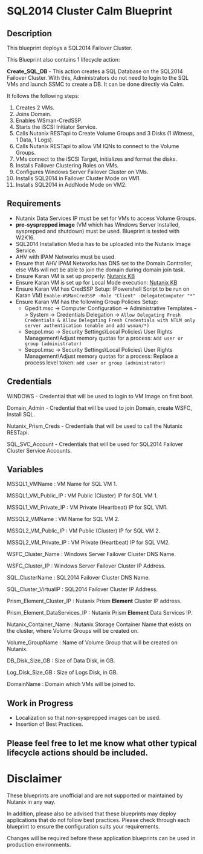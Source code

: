 # SQL2014 Cluster Calm Blueprint

## Description

This blueprint deploys a SQL2014 Failover Cluster. 

This Blueprint also contains 1 lifecycle action:

**Create_SQL_DB** - This action creates a SQL Database on the SQL2014 Failover Cluster. With this, Administrators do not need to login to the SQL VMs and launch SSMC to create a DB. It can be done directly via Calm.

It follows the following steps:
1. Creates 2 VMs.
2. Joins Domain.
3. Enables WSman-CredSSP.
4. Starts the iSCSI Initiator Service.
5. Calls Nutanix RESTapi to Create Volume Groups and 3 Disks (1 Witness, 1 Data, 1 Logs).
6. Calls Nutanix RESTapi to allow VM IQNs to connect to the Volume Groups.
7. VMs connect to the iSCSI Target, initializes and format the disks.
8. Installs Failover Clustering Roles on VMs.
9. Configures Windows Server Failover Cluster on VMs.
10. Installs SQL2014 in Failover Cluster Mode on VM1.
11. Installs SQL2014 in AddNode Mode on VM2.


## Requirements
- Nutanix Data Services IP must be set for VMs to access Volume Groups.
- **pre-sysprepped image** (VM which has Windows Server Installed, sysprepped and shutdown) must be used. Blueprint is tested with W2K16.
- SQL2014 Installation Media has to be uploaded into the Nutanix Image Service.
- AHV with IPAM Networks must be used.
- Ensure that AHV IPAM Networks has DNS set to the Domain Controller, else VMs will not be able to join the domain during domain join task.
- Ensure Karan VM is set up properly: [Nutanix KB](https://portal.nutanix.com/#/page/docs/details?targetId=Nutanix-Calm-Admin-Operations-Guide-v10:nuc-installing-karan-service-t.html)
- Ensure Karan VM is set up for Local Mode execution: [Nutanix KB](https://portal.nutanix.com/#/page/docs/details?targetId=Nutanix-Calm-Admin-Operations-Guide-v10:nuc-executing-karan-local-mode-t.html)
- Ensure Karan VM has CredSSP Setup: (Powershell Script to be run on Karan VM) `Enable-WSManCredSSP -Role "Client" -DelegateComputer "*"`
- Ensure Karan VM has the following Group Policies Setup: 
  - Gpedit.msc -> Computer Configuration -> Administrative Templates -> System -> Credentials Delegation -> `Allow Delegating Fresh Credentials & Allow Delegating Fresh Credentials with NTLM only server authentication (enable and add wsman/*)`
  - Secpol.msc -> Security Settings\Local Policies\ User Rights Management\Adjust memory quotas for a process: `Add user or group (administrator)`
  - Secpol.msc -> Security Settings\Local Policies\ User Rights Management\Adjust memory quotas for a process: Replace a process level token: `add user or group (administrator)`

## Credentials
WINDOWS - Credential that will be used to login to VM Image on first boot.

Domain_Admin - Credential that will be used to join Domain, create WSFC, Install SQL.

Nutanix_Prism_Creds - Credentials that will be used to call the Nutanix RESTapi.

SQL_SVC_Account - Credentials that will be used for SQL2014 Failover Cluster Service Accounts. 

## Variables

MSSQL1_VMName : VM Name for SQL VM 1.

MSSQL1_VM_Public_IP : VM Public (Cluster) IP for SQL VM 1.

MSSQL1_VM_Private_IP : VM Private (Heartbeat) IP for SQL VM1.

MSSQL2_VMName : VM Name for SQL VM 2.

MSSQL2_VM_Public_IP : VM Public (Cluster) IP for SQL VM 2.

MSSQL2_VM_Private_IP : VM Private (Heartbeat) IP for SQL VM2.

WSFC_Cluster_Name : Windows Server Failover Cluster DNS Name.

WSFC_Cluster_IP : Windows Server Failover Cluster IP Address.

SQL_ClusterName : SQL2014 Failover Cluster DNS Name.

SQL_Cluster_VirtualIP : SQL2014 Failover Cluster IP Address.

Prism_Element_Cluster_IP : Nutanix Prism **Element** Cluster IP address.

Prism_Element_DataServices_IP : Nutanix Prism **Element** Data Services IP.

Nutanix_Container_Name : Nutanix Storage Container Name that exists on the cluster, where Volume Groups will be created on.

Volume_GroupName : Name of Volume Group that will be created on Nutanix.

DB_Disk_Size_GB : Size of Data Disk, in GB.

Log_Disk_Size_GB : Size of Logs Disk, in GB.

DomainName : Domain which VMs will be joined to.

## Work in Progress
- Localization so that non-sysprepped images can be used.
- Insertion of Best Practices.

## Please feel free to let me know what other typical lifecycle actions should be included.

# Disclaimer
These blueprints are unofficial and are not supported or maintained by Nutanix in any way.

In addition, please also be advised that these blueprints may deploy applications that do not follow best practices. Please check through each blueprint to ensure the configuration suits your requirements.

Changes will be required before these application blueprints can be used in production environments. 
